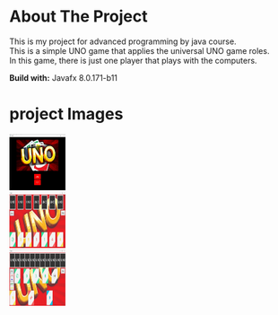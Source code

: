 # About The Project
This is my project for advanced programming by java course. <br> 
This is a simple UNO game that applies the universal UNO game roles.<br> In this game, there is just one player that plays with the computers.
<br>

**Build with:**
Javafx 8.0.171-b11

# project Images
<img src="images/UNO1.jpeg" width="100px" height="100px"><br>
<img src="images/UNO2.jpeg" width="100px" height="100px"><br>
<img src="images/UNO3.jpeg" width="100px" height="100px">
